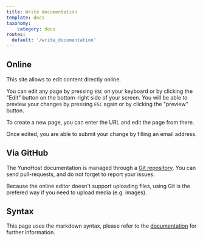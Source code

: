 ```yaml
---
title: Write documentation
template: docs
taxonomy:
    category: docs
routes:
  default: '/write_documentation'
---
```


## Online

This site allows to edit content directly online.

You can edit any page by pressing `ESC` on your keyboard or by clicking the "Edit" button on the bottom-right side of your screen. You will be able to preview your changes by pressing `ESC` again or by clicking the "preview" button.

To create a new page, you can enter the URL and edit the page from there.

Once edited, you are able to submit your change by filling an email address.

## Via GitHub

The YunoHost documentation is managed through a [Git repository](https://github.com/YunoHost/doc). You can send pull-requests, and do not forget to report your issues.

Because the online editor doesn't support uploading files, using Git is the prefered way if you need to upload media (e.g. images).

## Syntax

This page uses the markdown syntax, please refer to the [documentation](/doc_markdown_guide) for further information.

